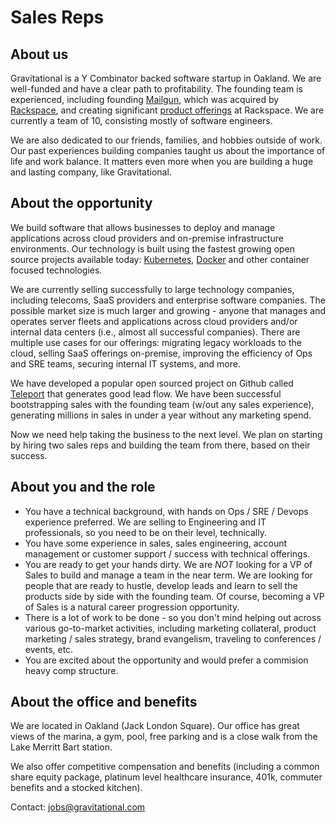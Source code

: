 # Sales Reps

## About us

Gravitational is a Y Combinator backed software startup in Oakland. We are well-funded and have a clear path to profitability. The founding team is experienced, including founding [Mailgun](http://mailgun.com), which was acquired by [Rackspace](http://rackspace.com), and creating significant [product offerings](http://www.rackspace.com/blog/onmetal-the-right-way-to-scale/) at Rackspace. We are currently a team of 10, consisting mostly of software engineers.

We are also dedicated to our friends, families, and hobbies outside of work. Our past experiences building companies taught us about the importance of life and work balance. It matters even more when you are building a huge and lasting company, like Gravitational.

## About the opportunity

We build software that allows businesses to deploy and manage applications across cloud providers and on-premise infrastructure environments. Our technology is built using the fastest growing open source projects available today: [Kubernetes](kubernetes.io), [Docker](https://www.docker.com/) and other container focused technologies.

We are currently selling successfully to large technology companies, including telecoms, SaaS providers and enterprise software companies. The possible market size is much larger and growing - anyone that manages and operates server fleets and applications across cloud providers and/or internal data centers (i.e., almost all successful companies). There are multiple use cases for our offerings: migrating legacy workloads to the cloud, selling SaaS offerings on-premise, improving the efficiency of Ops and SRE teams, securing internal IT systems, and more.

We have developed a popular open sourced project on Github called [Teleport](https://github.com/gravitational/teleport) that generates good lead flow. We have been successful bootstrapping sales with the founding team (w/out any sales experience), generating millions in sales in under a year without any marketing spend. 

Now we need help taking the business to the next level. We plan on starting by hiring two sales reps and building the team from there, based on their success.

## About you and the role

* You have a technical background, with hands on Ops / SRE / Devops experience preferred. We are selling to Engineering and IT professionals, so you need to be on their level, technically.
* You have some experience in sales, sales engineering, account management or customer support / success with technical offerings.
* You are ready to get your hands dirty. We are _NOT_ looking for a VP of Sales to build and manage a team in the near term. We are looking for people that are ready to hustle, develop leads and learn to sell the products side by side with the founding team. Of course, becoming a VP of Sales is a natural career progression opportunity.
* There is a lot of work to be done - so you don't mind helping out across various go-to-market activities, including marketing collateral, product marketing / sales strategy, brand evangelism, traveling to conferences / events, etc.
* You are excited about the opportunity and would prefer a commision heavy comp structure.

## About the office and benefits

We are located in Oakland (Jack London Square).  Our office has great views of the marina, a gym, pool, free parking and is a close walk from the Lake Merritt Bart station.

We also offer competitive compensation and benefits (including a common share equity package, platinum level healthcare insurance, 401k, commuter benefits and a stocked kitchen).

Contact: jobs@gravitational.com


